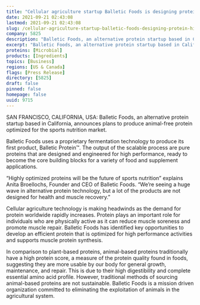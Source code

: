 ```yaml
---
title: "Cellular agriculture startup Balletic Foods is designing protein for high performance athletes"
date: 2021-09-21 02:43:08
lastmod: 2021-09-21 02:43:08
slug: /cellular-agriculture-startup-balletic-foods-designing-protein-high-performance-athletes
company: 5825
description: "Balletic Foods, an alternative protein startup based in California, announces plans to produce animal-free protein optimized for the sports nutrition market."
excerpt: "Balletic Foods, an alternative protein startup based in California, announces plans to produce animal-free protein optimized for the sports nutrition market."
proteins: [Microbial]
products: [Ingredients]
topics: [Business]
regions: [US & Canada]
flags: [Press Release]
directory: [5825]
draft: false
pinned: false
homepage: false
uuid: 9715
---
```

<p>SAN FRANCISCO, CALIFORNIA, USA: Balletic Foods, an alternative protein startup based in California, announces plans to produce animal-free protein optimized for the sports nutrition market.</p>
<p>Balletic Foods uses a proprietary fermentation technology to produce its first product, Balletic Protein™. The output of the scalable process are pure proteins that are designed and engineered for high performance, ready to become the core building blocks for a variety of food and supplement applications.</p>
<p>“Highly optimized proteins will be the future of sports nutrition” explains Anita Broellochs, Founder and CEO of Balletic Foods. “We’re seeing a huge wave in alternative protein technology, but a lot of the products are not designed for health and muscle recovery.”</p>
<p>Cellular agriculture technology is making headwinds as the demand for protein worldwide rapidly increases. Protein plays an important role for individuals who are physically active as it can reduce muscle soreness and promote muscle repair. Balletic Foods has identified key opportunities to develop an efficient protein that is optimized for high performance activities and supports muscle protein synthesis.</p>
<p>In comparison to plant-based proteins, animal-based proteins traditionally have a high protein score, a measure of the protein quality found in foods, suggesting they are more usable by our body for general growth, maintenance, and repair. This is due to their high digestibility and complete essential amino acid profile. However, traditional methods of sourcing animal-based proteins are not sustainable. Balletic Foods is a mission driven organization committed to eliminating the exploitation of animals in the agricultural system.</p>
